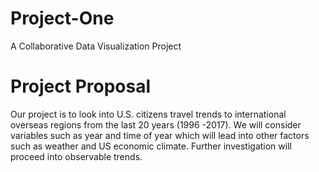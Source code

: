 # Project-One
A Collaborative Data Visualization Project


# Project Proposal
Our project is to look into U.S. citizens travel trends to international overseas regions from the last 20 years (1996 -2017). We will consider variables such as year and time of year which will lead into other factors such as weather and US economic climate.  Further investigation will proceed into observable trends.
